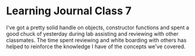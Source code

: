 # Learning Journal Class 7

I've got a pretty solid handle on objects, constructor functions and spent a good chuck of yesterday during lab assisting and reviewing with other classmates. The time spent reviewing and white boarding with others has helped to reinforce the knowledge I have of the concepts we've covered.

